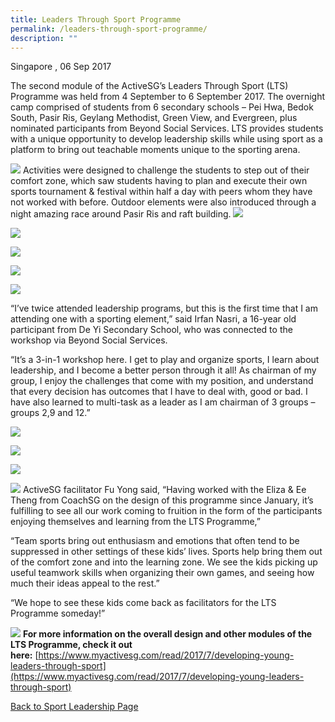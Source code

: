 ```yaml
---
title: Leaders Through Sport Programme
permalink: /leaders-through-sport-programme/
description: ""
---
```

Singapore , 06 Sep 2017

The second module of the ActiveSG’s Leaders Through Sport (LTS) Programme was held from 4 September to 6 September 2017. The overnight camp comprised of students from 6 secondary schools – Pei Hwa, Bedok South, Pasir Ris, Geylang Methodist, Green View, and Evergreen, plus nominated participants from Beyond Social Services. LTS provides students with a unique opportunity to develop leadership skills while using sport as a platform to bring out teachable moments unique to the sporting arena.

![](/images/Sport%20Leadership%20Latest/Leaders%20Through%20Sport/DSCF1061.jpeg)
Activities were designed to challenge the students to step out of their comfort zone, which saw students having to plan and execute their own sports tournament & festival within half a day with peers whom they have not worked with before. Outdoor elements were also introduced through a night amazing race around Pasir Ris and raft building.
![](/images/Sport%20Leadership%20Latest/Leaders%20Through%20Sport/Rafting_10.jpeg)

![](/images/Sport%20Leadership%20Latest/Leaders%20Through%20Sport/Rafting_1.jpeg)

![](/images/Sport%20Leadership%20Latest/Leaders%20Through%20Sport/Rafting_4.jpeg)

![](/images/Sport%20Leadership%20Latest/Leaders%20Through%20Sport/Night_Walk_6.jpeg)

![](/images/Sport%20Leadership%20Latest/Leaders%20Through%20Sport/Night_Walk_5.jpeg)

“I’ve twice attended leadership programs, but this is the first time that I am attending one with a sporting element,” said Irfan Nasri, a 16-year old participant from De Yi Secondary School, who was connected to the workshop via Beyond Social Services. 

“It’s a 3-in-1 workshop here. I get to play and organize sports, I learn about leadership, and I become a better person through it all! As chairman of my group, I enjoy the challenges that come with my position, and understand that every decision has outcomes that I have to deal with, good or bad. I have also learned to multi-task as a leader as I am chairman of 3 groups – groups 2,9 and 12.”

![](/images/Sport%20Leadership%20Latest/Leaders%20Through%20Sport/Event_2.jpeg)

![](/images/Sport%20Leadership%20Latest/Leaders%20Through%20Sport/Event_9.jpeg)

![](/images/Sport%20Leadership%20Latest/Leaders%20Through%20Sport/Event_10.jpeg)

![](/images/Sport%20Leadership%20Latest/Leaders%20Through%20Sport/Event_12.jpeg)
ActiveSG facilitator Fu Yong said, “Having worked with the Eliza & Ee Theng from CoachSG on the design of this programme since January, it’s fulfilling to see all our work coming to fruition in the form of the participants enjoying themselves and learning from the LTS Programme,” 

“Team sports bring out enthusiasm and emotions that often tend to be suppressed in other settings of these kids’ lives. Sports help bring them out of the comfort zone and into the learning zone. We see the kids picking up useful teamwork skills when organizing their own games, and seeing how much their ideas appeal to the rest.”

“We hope to see these kids come back as facilitators for the LTS Programme someday!”

![](/images/Sport%20Leadership%20Latest/Leaders%20Through%20Sport/z_Finale.jpeg)
**For more information on the overall design and other modules of the LTS Programme, check it out here:** [https://www.myactivesg.com/read/2017/7/developing-young-leaders-through-sport](https://www.myactivesg.com/read/2017/7/developing-young-leaders-through-sport)

[Back to Sport Leadership Page](/sports-education/sports-leadership/past-works/)